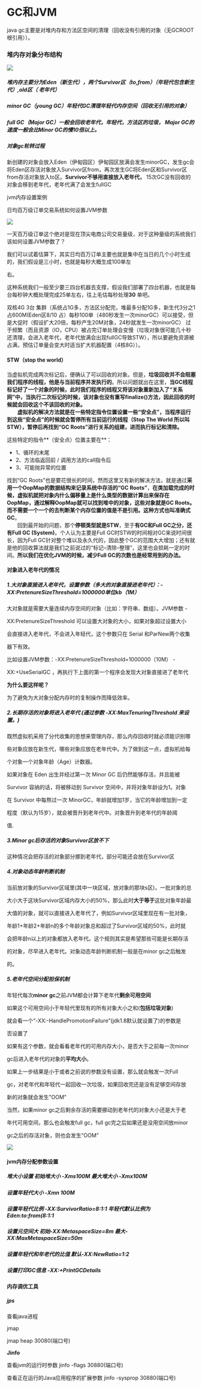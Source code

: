 # GC和JVM

java  gc主要是对堆内存和方法区空间的清理（回收没有引用的对象（无GCROOT根引用））。

### 堆内存对象分布结构

![](/assets/内存分布.png)

##### 堆内存主要分为Eden（新生代），两个Survivor区（to,from）（年轻代包含新生代）,old区（ 老年代）

##### minor GC（young GC）年轻代GC清理年轻代内存空间（回收无引用的对象）

##### full GC（Major GC）一般会回收老年代，年轻代，方法区的垃圾， Major GC的速度一般会比Minor GC的慢10倍以上。

##### 对象gc轮转过程

新创建的对象会放入Eden（伊甸园区）伊甸园区放满会发生minorGC，发生gc会将Eden区存活对象放入Survivor区from，再次发生GC将Eden区和Survivor区from存活对象放入to区。**Survivor不够用直接放入老年代，** 15次GC没有回收的对象会移到老年代，老年代满了会发生fullGC

jvm内存设置案例

日均百万级订单交易系统如何设置JVM参数

![](/assets/ty1.png)

一天百万级订单这个绝对是现在顶尖电商公司交易量级，对于这种量级的系统我们该如何设置JVM参数了？

我们可以试着估算下，其实日均百万订单主要也就是集中在当日的几个小时生成的，我们假设是三小时，也就是每秒大概生成100单左

右。

这种系统我们一般至少要三四台机器去支撑，假设我们部署了四台机器，也就是每台每秒钟大概处理完成25单左右，往上毛估每秒处理**30** 单吧。

双核4G 3台 集群（系统占1G多，方法区分配完，堆最多分配1G多，新生代3分之1占600M\(Eden区8/10 占）每秒100单（480秒发生一次minorGC）可以接受，但是大促时（假设扩大20倍，每秒产生20M对象，24秒就发生一次minorGC） 过于频繁（而且资源（IO，CPU）被占完订单处理会变慢（垃圾对象很可能几十秒还清理，会进入老年代，老年代放满会出现fullGC导致STW），所以要避免资源被占满，预估订单量会变大时适当扩大机器配置（4核8G））。

#### STW（stop the world）

当虚拟机完成两次标记后，便确认了可以回收的对象。但是，**垃圾回收并不会阻塞我们程序的线程，他是与当前程序并发执行的**。所以问题就出在这里，**当GC线程标记好了一个对象的时候，此时我们程序的线程又将该对象重新加入了“关系网”中，当执行二次标记的时候，该对象也没有重写finalize\(\)方法，因此回收的时候就会回收这个不该回收的对象。**   
  **虚拟机的解决方法就是在一些特定指令位置设置一些“安全点”，当程序运行到这些“安全点”的时候就会暂停所有当前运行的线程（Stop The World 所以叫STW），暂停后再找到“GC Roots”进行关系的组建，进而执行标记和清除。**

这些特定的指令**（安全点）位置主要在**：

* 1、循环的末尾
* 2、方法临返回前 / 调用方法的call指令后
* 3、可能抛异常的位置

找到“GC Roots”也是要花很长的时间，然而这里又有新的解决方法，就是通过**采用一个OopMap的数据结构来记录系统中存活的“GC Roots”**，**在类加载完成的时候，虚拟机就把对象内什么偏移量上是什么类型的数据计算出来保存在OopMap，通过解释OopMap就可以找到堆中的对象，这些对象就是GC Roots。而不需要一个一个的去判断某个内存位置的值是不是引用。这种方式也叫准确式GC**。   
  回到最开始的问题，那个**停顿类型就是STW**，至于**有GC和Full GC之分，还有Full GC \(System\)**。个人认为主要是Full GC时STW的时间相对GC来说时间很长，因为Full GC针对整个堆以及永久代的，因此整个GC的范围大大增加；还有就是他的回收算法就是我们之前说过的“标记–清除–整理”，这里也会损耗一定的时间。**所以我们在优化JVM的时候，减少Full GC的次数也是经常用到的办法。**

#### 对象进入老年代的情况

##### 1.大对象直接进入老年代，设置参数（多大的对象直接进老年代）：-XX:PretenureSizeThreshold=1000000单位kb（1M）

大对象就是需要大量连续内存空间的对象（比如：字符串、数组）。JVM参数 -

XX:PretenureSizeThreshold 可以设置大对象的大小，如果对象超过设置大小

会直接进入老年代，不会进入年轻代，这个参数只在 Serial 和ParNew两个收集

器下有效。

比如设置JVM参数：-XX:PretenureSizeThreshold=1000000（10M） -

XX:+UseSerialGC ，再执行下上面的第一个程序会发现大对象直接进了老年代

**为什么要这样呢？**

为了避免为大对象分配内存时的复制操作而降低效率。

##### 2.长期存活的对象将进入老年代 \(通过参数 -XX:MaxTenuringThreshold 来设置。\)

既然虚拟机采用了分代收集的思想来管理内存，那么内存回收时就必须能识别哪

些对象应放在新生代，哪些对象应放在老年代中。为了做到这一点，虚拟机给每

个对象一个对象年龄（Age）计数器。

如果对象在 Eden 出生并经过第一次 Minor GC 后仍然能够存活，并且能被

Survivor 容纳的话，将被移动到 Survivor 空间中，并将对象年龄设为1。对象

在 Survivor 中每熬过一次 MinorGC，年龄就增加1岁，当它的年龄增加到一定

程度（默认为15岁），就会被晋升到老年代中。对象晋升到老年代的年龄阈

值.

##### 3.Minor gc后存活的对象Survivor区放不下

这种情况会把存活的对象部分挪到老年代，部分可能还会放在Survivor区

##### 4.对象动态年龄判断机制

当前放对象的Survivor区域里\(其中一块区域，放对象的那块s区\)，一批对象的总

大小大于这块Survivor区域内存大小的50%，那么此时**大于等于**这批对象年龄最

大值的对象，就可以直接进入老年代了，例如Survivor区域里现在有一批对象，

年龄1+年龄2+年龄n的多个年龄对象总和超过了Survivor区域的50%，此时就

会把年龄n以上的对象都放入老年代。这个规则其实是希望那些可能是长期存活

的对象，尽早进入老年代。对象动态年龄判断机制一般是在minor gc之后触发

的。

##### 5.老年代空间分配担保机制

年轻代每次**minor gc**之前JVM都会计算下老年代**剩余可用空间**

如果这个可用空间小于年轻代里现有的所有对象大小之和\(**包括垃圾对象**\)

就会看一个“-XX:-HandlePromotionFailure”\(jdk1.8默认就设置了\)的参数是

否设置了

如果有这个参数，就会看看老年代的可用内存大小，是否大于之前每一次minor

gc后进入老年代的对象的**平均大小**。

如果上一步结果是小于或者之前说的参数没有设置，那么就会触发一次Full

gc，对老年代和年轻代一起回收一次垃圾，如果回收完还是没有足够空间存放

新的对象就会发生"OOM"

当然，如果minor gc之后剩余存活的需要挪动到老年代的对象大小还是大于老

年代可用空间，那么也会触发full gc，full gc完之后如果还是没用空间放minor

gc之后的存活对象，则也会发生“OOM”

![](/assets/kjdbjz.png)

#### jvm内存分配参数设置

##### 堆大小设置  初始堆大小 -Xms100M  最大堆大小   -Xmx100M

##### 设置年轻代大小 -Xmn 100M

##### 设置年轻代比例 -XX:SurvivorRatio=8:1:1  年轻代默认比例为Eden:to:from\(8:1:1

##### 设置元空间大 初始-XX:MetaspaceSize=8m  最大-XX:MaxMetaspaceSize=50m

##### 设置年轻代和年老代的比值 默认-XX:NewRatio=1:2

##### 设置打印GC信息 -XX:+PrintGCDetails

#### 内存调优工具

##### jps

查看java进程

jmap

jmap heap 30080\(端口号\)

**Jinfo**

查看jvm的运行时参数  jinfo -flags 30880\(端口号\)

查看正在运行的Java应用程序的扩展参数  jinfo -sysprop 30880\(端口号\)

